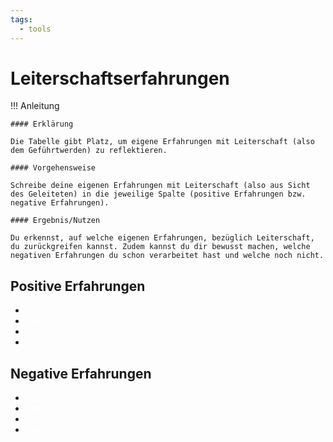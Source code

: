 ```yaml
---
tags:
  - tools
---
```


# Leiterschaftserfahrungen

!!! Anleitung

    #### Erklärung

    Die Tabelle gibt Platz, um eigene Erfahrungen mit Leiterschaft (also dem Geführtwerden) zu reflektieren.

    #### Vorgehensweise

    Schreibe deine eigenen Erfahrungen mit Leiterschaft (also aus Sicht des Geleiteten) in die jeweilige Spalte (positive Erfahrungen bzw. negative Erfahrungen).

    #### Ergebnis/Nutzen

    Du erkennst, auf welche eigenen Erfahrungen, bezüglich Leiterschaft, du zurückgreifen kannst. Zudem kannst du dir bewusst machen, welche negativen Erfahrungen du schon verarbeitet hast und welche noch nicht. 

## Positive Erfahrungen

- <span style="color: white;">Text</span>
- <span style="color: white;">Text</span>
- <span style="color: white;">Text</span>
- <span style="color: white;">Text</span>

## Negative Erfahrungen

- <span style="color: white;">Text</span>
- <span style="color: white;">Text</span>
- <span style="color: white;">Text</span>
- <span style="color: white;">Text</span>
